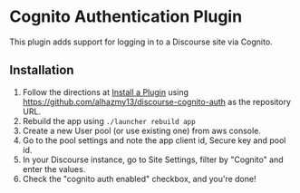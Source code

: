 # Cognito Authentication Plugin

This plugin adds support for logging in to a Discourse site via Cognito.

## Installation

1. Follow the directions at [Install a Plugin](https://meta.discourse.org/t/install-a-plugin/19157) using https://github.com/alhazmy13/discourse-cognito-auth as the repository URL.
2. Rebuild the app using `./launcher rebuild app`
3. Create a new User pool (or use existing one) from aws console.
4. Go to the pool settings and note the app client id, Secure key and pool id.
5. In your Discourse instance, go to Site Settings, filter by "Cognito" and enter the values.
6. Check the "cognito auth enabled" checkbox, and you're done!

